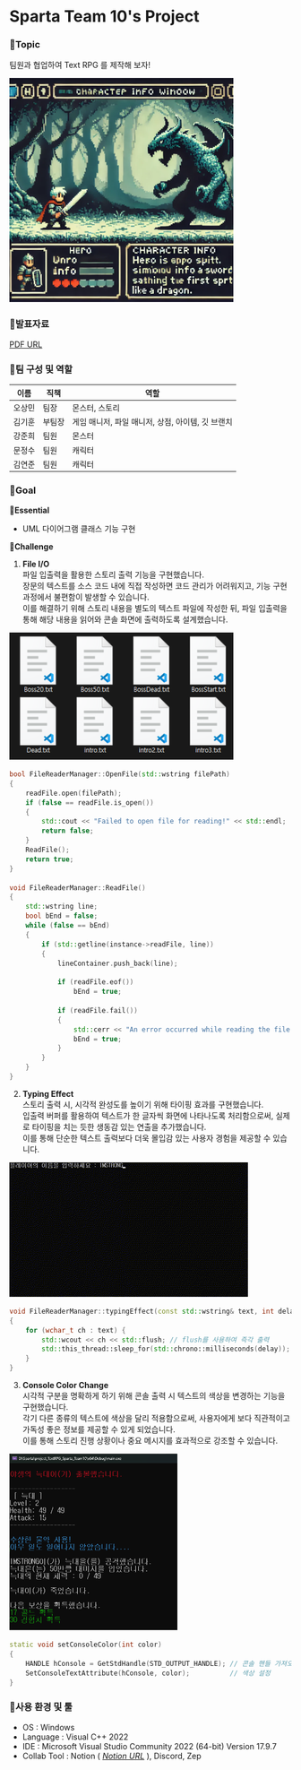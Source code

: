 # Sparta Team 10's Project 

### 📌Topic

팀원과 협업하여 Text RPG 를 제작해 보자!

<img src="/img/readme_img.png" width="400">

### 📌발표자료

[PDF URL]()

### 📌팀 구성 및 역할

|이름|직책|역할|
|---|---|---|
|오상민|팀장|몬스터, 스토리|
|김기훈|부팀장|게임 매니저, 파일 매니저, 상점, 아이템, 깃 브랜치|
|강준희|팀원|몬스터|
|문정수|팀원|캐릭터|
|김연준|팀원|캐릭터|

### 📌Goal

**🔻Essential**

- UML 다이어그램 클래스 기능 구현
<!--
<img src="" width="">
-->

**🔻Challenge**

1. **File I/O**<br>
파일 입출력을 활용한 스토리 출력 기능을 구현했습니다.<br>
장문의 텍스트를 소스 코드 내에 직접 작성하면 코드 관리가 어려워지고, 기능 구현 과정에서 불편함이 발생할 수 있습니다.<br>
이를 해결하기 위해 스토리 내용을 별도의 텍스트 파일에 작성한 뒤, 파일 입출력을 통해 해당 내용을 읽어와 콘솔 화면에 출력하도록 설계했습니다.<br>   

<img src="./img/story_file.png" width="400">

```cpp
bool FileReaderManager::OpenFile(std::wstring filePath)
{
	readFile.open(filePath);
	if (false == readFile.is_open())
	{
		std::cout << "Failed to open file for reading!" << std::endl;
		return false;
	}
	ReadFile();
	return true;
}

void FileReaderManager::ReadFile()
{
	std::wstring line;
	bool bEnd = false;
	while (false == bEnd)
	{
		if (std::getline(instance->readFile, line))
		{
			lineContainer.push_back(line);
			
			if (readFile.eof())
				bEnd = true;

			if (readFile.fail()) 
			{
				std::cerr << "An error occurred while reading the file!" << std::endl;
				bEnd = true;
			}
		}
	}
}
```

2. **Typing Effect**<br>
스토리 출력 시, 시각적 완성도를 높이기 위해 타이핑 효과를 구현했습니다.<br>
입출력 버퍼를 활용하여 텍스트가 한 글자씩 화면에 나타나도록 처리함으로써, 실제로 타이핑을 치는 듯한 생동감 있는 연출을 추가했습니다.<br> 
이를 통해 단순한 텍스트 출력보다 더욱 몰입감 있는 사용자 경험을 제공할 수 있습니다.<br>

<img src="./img/typing_effect.gif" width="">

```cpp
void FileReaderManager::typingEffect(const std::wstring& text, int delay)
{
	for (wchar_t ch : text) {
		std::wcout << ch << std::flush; // flush를 사용하여 즉각 출력
		std::this_thread::sleep_for(std::chrono::milliseconds(delay)); // 딜레이
	}
}
```

3. **Console Color Change**<br>
시각적 구분을 명확하게 하기 위해 콘솔 출력 시 텍스트의 색상을 변경하는 기능을 구현했습니다.<br>
각기 다른 종류의 텍스트에 색상을 달리 적용함으로써, 사용자에게 보다 직관적이고 가독성 좋은 정보를 제공할 수 있게 되었습니다.<br> 
이를 통해 스토리 진행 상황이나 중요 메시지를 효과적으로 강조할 수 있습니다.<br>

<img src="./img/console_color_change.png" width="300">

```cpp
static void setConsoleColor(int color) 
{
    HANDLE hConsole = GetStdHandle(STD_OUTPUT_HANDLE); // 콘솔 핸들 가져오기
    SetConsoleTextAttribute(hConsole, color);          // 색상 설정
}
```

### 📌사용 환경 및 툴

- OS : Windows
- Language : Visual C++ 2022
- IDE : Microsoft Visual Studio Community 2022 (64-bit) Version 17.9.7
- Collab Tool : Notion ( [_Notion URL_](https://www.notion.so/teamsparta/2-1762dc3ef51481579ebef032d9cbeeb0) ), Discord, Zep